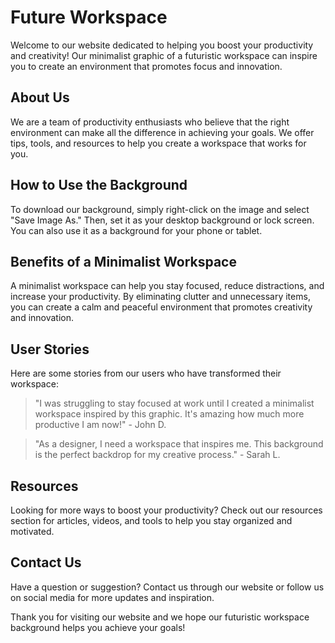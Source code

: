 <!--font:Poppins-->

# Future Workspace

Welcome to our website dedicated to helping you boost your productivity and creativity! Our minimalist graphic of a futuristic workspace can inspire you to create an environment that promotes focus and innovation.

## About Us
We are a team of productivity enthusiasts who believe that the right environment can make all the difference in achieving your goals. We offer tips, tools, and resources to help you create a workspace that works for you.

## How to Use the Background
To download our background, simply right-click on the image and select "Save Image As." Then, set it as your desktop background or lock screen. You can also use it as a background for your phone or tablet.

## Benefits of a Minimalist Workspace
A minimalist workspace can help you stay focused, reduce distractions, and increase your productivity. By eliminating clutter and unnecessary items, you can create a calm and peaceful environment that promotes creativity and innovation.

## User Stories
Here are some stories from our users who have transformed their workspace:

> "I was struggling to stay focused at work until I created a minimalist workspace inspired by this graphic. It's amazing how much more productive I am now!" - John D.

> "As a designer, I need a workspace that inspires me. This background is the perfect backdrop for my creative process." - Sarah L.

## Resources
Looking for more ways to boost your productivity? Check out our resources section for articles, videos, and tools to help you stay organized and motivated.

## Contact Us
Have a question or suggestion? Contact us through our website or follow us on social media for more updates and inspiration.

Thank you for visiting our website and we hope our futuristic workspace background helps you achieve your goals!

<!--

Write me content for website with wallpaper which alt text is:

"A minimalist graphic of a futuristic workspace, with sleek lines and a modern color scheme."

The name/title of the page should not be 1:1 copy of the alt text but rather a real content of the website which is using this wallpaper.

- Use markdown format 
- Start with heading
- Heading should be short and concise
- The content should look like a real website 
- The website should not be about the wallpaper, wallpaper is just a related background
- Heading should be contain work "wallpaper" or "background"
- Include real sections like references, contact, user stories, etc. use things relevant to the page purpose.
- Feel free to use structure like headings, bullets, numbering, blockquotes, paragraphs, horizontal lines, etc.
- You can use formatting like bold or _italic_
- You can include UTF-8 emojis
- Links should be only #hash anchors (and you can refer to the document itself)
- Do not include images


---


# Future Workspace Wallpaper for Productivity Enthusiasts

Welcome to our website dedicated to helping you boost your productivity and creativity! Our minimalist graphic of a futuristic workspace, with sleek lines and a modern color scheme, is the perfect background for anyone who wants to stay focused and inspired. 

## About Us
We are a team of productivity enthusiasts who believe that the right environment can make all the difference in achieving your goals. We offer tips, tools, and resources to help you create a workspace that works for you.

## How to Use the Wallpaper
To download our wallpaper, simply right-click on the image and select "Save Image As." Then, set it as your desktop background or lock screen. You can also use it as a background for your phone or tablet.

## Benefits of a Minimalist Workspace
A minimalist workspace can help you stay focused, reduce distractions, and increase your productivity. By eliminating clutter and unnecessary items, you can create a calm and peaceful environment that promotes creativity and innovation.

## User Stories
Here are some stories from our users who have used our wallpaper to transform their workspace:

> "I was struggling to stay focused at work until I discovered this wallpaper. It's amazing how much of a difference it makes!" - John D.

> "As a designer, I need a workspace that inspires me. This wallpaper is the perfect backdrop for my creative process." - Sarah L.

## Resources
Looking for more ways to boost your productivity? Check out our resources section for articles, videos, and tools to help you stay organized and motivated.

## Contact Us
Have a question or suggestion? We'd love to hear from you! Contact us through our website or follow us on social media for more updates and inspiration.

Thank you for visiting our website and we hope our future workspace wallpaper helps you achieve your goals!


---


Heading should not include word "wallpaper". The website should not be about the wallpaper itself, wallpaper is just a related background, rewrite whole content.


---


# Boost Your Productivity with a Futuristic Workspace

Welcome to our website dedicated to helping you boost your productivity and creativity! Our minimalist graphic of a futuristic workspace, with sleek lines and a modern color scheme, sets the tone for an environment that promotes focus and innovation.

## About Us
We are a team of productivity enthusiasts who believe that the right environment can make all the difference in achieving your goals. We offer tips, tools, and resources to help you create a workspace that works for you.

## How to Use the Background
To download our background, simply right-click on the image and select "Save Image As." Then, set it as your desktop background or lock screen. You can also use it as a background for your phone or tablet.

## Benefits of a Minimalist Workspace
A minimalist workspace can help you stay focused, reduce distractions, and increase your productivity. By eliminating clutter and unnecessary items, you can create a calm and peaceful environment that promotes creativity and innovation.

## User Stories
Here are some stories from our users who have transformed their workspace:

> "I was struggling to stay focused at work until I created a minimalist workspace inspired by this graphic. It's amazing how much more productive I am now!" - John D.

> "As a designer, I need a workspace that inspires me. This background is the perfect backdrop for my creative process." - Sarah L.

## Resources
Looking for more ways to boost your productivity? Check out our resources section for articles, videos, and tools to help you stay organized and motivated.

## Contact Us
Have a question or suggestion? We'd love to hear from you! Contact us through our website or follow us on social media for more updates and inspiration.

Thank you for visiting our website and we hope our futuristic workspace background helps you achieve your goals!


---


Heading is too long, rewrite whole content.


---


# Elevate Your Productivity with a Futuristic Workspace

Welcome to our website dedicated to helping you elevate your productivity and creativity! Our minimalist graphic of a futuristic workspace can inspire you to create an environment that promotes focus and innovation.

## About Us
We are a team of productivity enthusiasts who believe that the right environment can make all the difference in achieving your goals. We offer tips, tools, and resources to help you create a workspace that works for you.

## How to Use the Background
To download our background, simply right-click on the image and select "Save Image As." Then, set it as your desktop background or lock screen. You can also use it as a background for your phone or tablet.

## Benefits of a Minimalist Workspace
A minimalist workspace can help you stay focused, reduce distractions, and increase your productivity. By eliminating clutter and unnecessary items, you can create a calm and peaceful environment that promotes creativity and innovation.

## User Stories
Here are some stories from our users who have transformed their workspace:

> "I was struggling to stay focused at work until I created a minimalist workspace inspired by this graphic. It's amazing how much more productive I am now!" - John D.

> "As a designer, I need a workspace that inspires me. This background is the perfect backdrop for my creative process." - Sarah L.

## Resources
Looking for more ways to boost your productivity? Check out our resources section for articles, videos, and tools to help you stay organized and motivated.

## Contact Us
Have a question or suggestion? Contact us through our website or follow us on social media for more updates and inspiration.

Thank you for visiting our website and we hope our futuristic workspace background helps you achieve your goals!


---


Heading is too long, rewrite whole content.


---


# Futuristic Workspace Background for Productivity Enthusiasts

Welcome to our website dedicated to helping you boost your productivity and creativity! Our minimalist graphic of a futuristic workspace can inspire you to create an environment that promotes focus and innovation.

## About Us
We are a team of productivity enthusiasts who believe that the right environment can make all the difference in achieving your goals. We offer tips, tools, and resources to help you create a workspace that works for you.

## How to Use the Background
To download our background, simply right-click on the image and select "Save Image As." Then, set it as your desktop background or lock screen. You can also use it as a background for your phone or tablet.

## Benefits of a Minimalist Workspace
A minimalist workspace can help you stay focused, reduce distractions, and increase your productivity. By eliminating clutter and unnecessary items, you can create a calm and peaceful environment that promotes creativity and innovation.

## User Stories
Here are some stories from our users who have transformed their workspace:

> "I was struggling to stay focused at work until I created a minimalist workspace inspired by this graphic. It's amazing how much more productive I am now!" - John D.

> "As a designer, I need a workspace that inspires me. This background is the perfect backdrop for my creative process." - Sarah L.

## Resources
Looking for more ways to boost your productivity? Check out our resources section for articles, videos, and tools to help you stay organized and motivated.

## Contact Us
Have a question or suggestion? Contact us through our website or follow us on social media for more updates and inspiration.

Thank you for visiting our website and we hope our futuristic workspace background helps you achieve your goals!


---


Write me a Google font which is best fitting for the website.

Pick from the list:
- Montserrat
- Alegreya
- Open Sans
- Orbitron
- Lato
- Exo 2
- Inter
- Playfair Display
- Futura
- IBM Plex Sans
- Barlow Condensed
- Great Vibes
- Lobster
- Raleway
- Dancing Script
- Poppins
- Roboto


Write just the font name nothing else.


---


Poppins

-->

